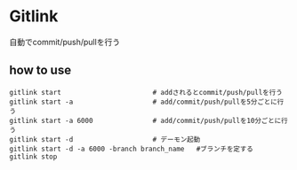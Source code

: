 # Gitlink
自動でcommit/push/pullを行う

## how to use

```
gitlink start                       # addされるとcommit/push/pullを行う
gitlink start -a                    # add/commit/push/pullを5分ごとに行う
gitlink start -a 6000               # add/commit/push/pullを10分ごとに行う
gitlink start -d                    # デーモン起動
gitlink start -d -a 6000 -branch branch_name   #ブランチを定する
gitlink stop
```
